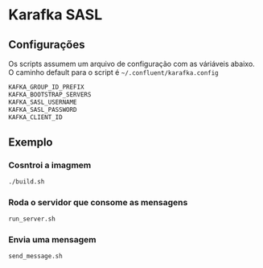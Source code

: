 # Karafka SASL


## Configurações

Os scripts assumem um arquivo de configuração com as váriáveis abaixo.
O caminho default para o script é ```~/.confluent/karafka.config```

```bash
KAFKA_GROUP_ID_PREFIX
KAFKA_BOOTSTRAP_SERVERS
KAFKA_SASL_USERNAME
KAFKA_SASL_PASSWORD
KAFKA_CLIENT_ID
```
## Exemplo

### Cosntroi a imagmem

```bash
./build.sh
```

### Roda o servidor que consome as mensagens

```bash
run_server.sh
```

### Envia uma mensagem

```bash
send_message.sh
```
